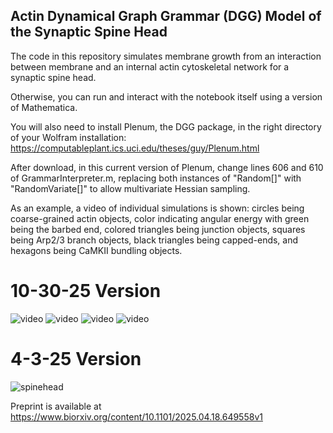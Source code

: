 ## Actin Dynamical Graph Grammar (DGG) Model of the Synaptic Spine Head
The code in this repository simulates membrane growth from an interaction between membrane and an internal actin cytoskeletal network for a synaptic spine head.

Otherwise, you can run and interact with the notebook itself using a version of Mathematica.

You will also need to install Plenum, the DGG package, in the right directory of your Wolfram installation: https://computableplant.ics.uci.edu/theses/guy/Plenum.html

After download, in this current version of Plenum, change lines 606 and 610 of GrammarInterpreter.m, replacing both instances of "Random[]" with "RandomVariate[]" to allow multivariate Hessian sampling.

As an example, a video of individual simulations is shown: circles being coarse-grained actin objects, color indicating angular energy with green being the barbed end, colored triangles being junction objects, squares being Arp2/3 branch objects, black triangles being capped-ends, and hexagons being CaMKII bundling objects.


# 10-30-25 Version

![video](https://github.com/user-attachments/assets/8a030321-9d97-45e3-9f9e-01bdbe604388) ![video](https://github.com/user-attachments/assets/927e64ce-96e5-4de0-8685-071c7249fb6d)
![video](https://github.com/user-attachments/assets/3bab332b-5508-41ca-bdc5-f7332d382a44) ![video](https://github.com/user-attachments/assets/b750038d-7d2e-47ae-9402-5ccd533899a8)

# 4-3-25 Version

![spinehead](https://github.com/user-attachments/assets/3ce5a407-11a6-4c15-af8e-160d8513172e)

Preprint is available at https://www.biorxiv.org/content/10.1101/2025.04.18.649558v1

